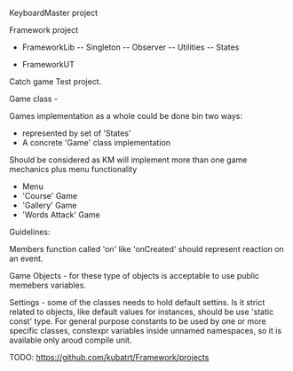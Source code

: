 KeyboardMaster project



Framework project
- FrameworkLib
-- Singleton
-- Observer
-- Utilities
-- States

- FrameworkUT



Catch game
Test project.


Game class - 

Games implementation as a whole could be done bin two ways:
- represented by set of 'States'
- A concrete 'Game' class implementation 

Should be considered as KM will implement more than one game mechanics plus menu functionality
- Menu 
- 'Course' Game
- 'Gallery' Game
- 'Words Attack' Game



Guidelines:

Members function called 'on' like 'onCreated' should represent reaction on an event.

Game Objects - for these type of objects is acceptable to use public memebers variables.

Settings - some of the classes needs to hold default settins. Is it strict related to objects, like default values for instances,
should be use 'static const' type. For general purpose constants to be used by one or more specific classes, constexpr variables
inside unnamed namespaces, so it is available only aroud compile unit.


TODO:
https://github.com/kubatrt/Framework/projects